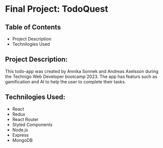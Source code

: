 # Final Project: TodoQuest

## Table of Contents

- Project Description
- Technilogies Used

## Project Description:

This todo-app was created by Annika Sonnek and Andreas Axelsson during the Technigo Web Developer bootcamp 2023. The app has featurs such as gamification and AI to help the user to complete their tasks.

## Technilogies Used:

- React
- Redux
- React Router
- Styled Components
- Node.js
- Express
- MongoDB


